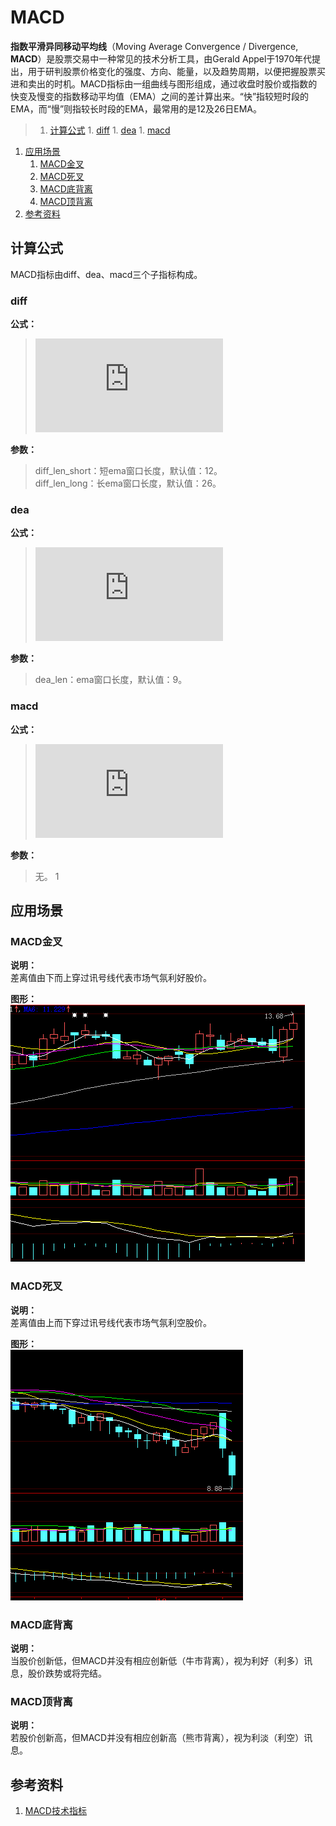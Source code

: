 # MACD
**指数平滑异同移动平均线**（Moving Average Convergence / Divergence, **MACD**）是股票交易中一种常见的技术分析工具，由Gerald Appel于1970年代提出，用于研判股票价格变化的强度、方向、能量，以及趋势周期，以便把握股票买进和卖出的时机。MACD指标由一组曲线与图形组成，通过收盘时股价或指数的快变及慢变的指数移动平均值（EMA）之间的差计算出来。“快”指较短时段的EMA，而“慢”则指较长时段的EMA，最常用的是12及26日EMA。  

>1. [计算公式](#计算公式 "计算公式")
	1. [diff](#diff "diff")
	1. [dea](#dea "dea")
	1. [macd](#macd "macd")
1. [应用场景](#应用场景 "应用场景")
	1. [MACD金叉](#MACD金叉 "MACD金叉")
	1. [MACD死叉](#MACD死叉 "MACD死叉")
	1. [MACD底背离](#MACD底背离 "MACD底背离")
	1. [MACD顶背离](#MACD顶背离 "MACD顶背离")
1. [参考资料](#参考资料 "参考资料")

## 计算公式
MACD指标由diff、dea、macd三个子指标构成。  
### diff  
**公式：**  
>![equation](http://www.sciweavers.org/tex2img.php?eq=diff%20%3D%20ema%28close%2C%20diff%5C_len%5C_short%29%20-%20ema%28close%2C%20diff%5C_len%5C_long%29&bc=White&fc=Black&im=jpg&fs=12&ff=arev&edit=0)

**参数：**  
>diff_len_short：短ema窗口长度，默认值：12。  
>diff_len_long：长ema窗口长度，默认值：26。

### dea
**公式：**   
>![equation](http://www.sciweavers.org/tex2img.php?eq=dea%20%3D%20ema%28diff%2C%20dea%5C_len%29&bc=White&fc=Black&im=jpg&fs=12&ff=arev&edit=0)


**参数：**  
>dea_len：ema窗口长度，默认值：9。

### macd
**公式：**  
>![equation](http://www.sciweavers.org/tex2img.php?eq=macd%20%3D%20%28diff%20-%20dea%29%20%2A%202&bc=White&fc=Black&im=jpg&fs=12&ff=arev&edit=0)

**参数：**  
>无。
1
## 应用场景
### MACD金叉
**说明：**  
差离值由下而上穿过讯号线代表市场气氛利好股价。  

**图形：**  
![](assets/004/101-e9bb2548.png)

### MACD死叉
**说明：**  
差离值由上而下穿过讯号线代表市场气氛利空股价。  

**图形：**  
![](assets/004/101-5bf30b97.png)

### MACD底背离
**说明：**  
当股价创新低，但MACD并没有相应创新低（牛市背离），视为利好（利多）讯息，股价跌势或将完结。
### MACD顶背离
**说明：**  
若股价创新高，但MACD并没有相应创新高（熊市背离），视为利淡（利空）讯息。

## 参考资料
1. [MACD技术指标](http://baike.baidu.com/link?url=X-wsUYuQytr188q585HJyva0KiJGeTFuqvtNYEBlSRszXalumuAr8B6wosMjENwYGwf7kqera3gHdr36QPVgDfErxKsWOg-nFLIKUJ9vF4Fszv9tyLSOoAz610Gcgtf_gfJ2u3zVqVWSCWA4QPgF1q)
